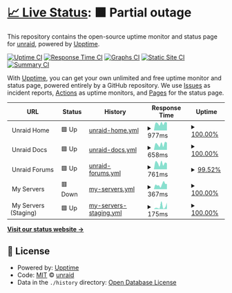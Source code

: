 # [📈 Live Status](https://unraid.github.io/status): <!--live status--> **🟧 Partial outage**

This repository contains the open-source uptime monitor and status page for [unraid](https://unraid.net), powered by [Upptime](https://github.com/upptime/upptime).

[![Uptime CI](https://github.com/unraid/status/workflows/Uptime%20CI/badge.svg)](https://github.com/unraid/status/actions?query=workflow%3A%22Uptime+CI%22)
[![Response Time CI](https://github.com/unraid/status/workflows/Response%20Time%20CI/badge.svg)](https://github.com/unraid/status/actions?query=workflow%3A%22Response+Time+CI%22)
[![Graphs CI](https://github.com/unraid/status/workflows/Graphs%20CI/badge.svg)](https://github.com/unraid/status/actions?query=workflow%3A%22Graphs+CI%22)
[![Static Site CI](https://github.com/unraid/status/workflows/Static%20Site%20CI/badge.svg)](https://github.com/unraid/status/actions?query=workflow%3A%22Static+Site+CI%22)
[![Summary CI](https://github.com/unraid/status/workflows/Summary%20CI/badge.svg)](https://github.com/unraid/status/actions?query=workflow%3A%22Summary+CI%22)

With [Upptime](https://upptime.js.org), you can get your own unlimited and free uptime monitor and status page, powered entirely by a GitHub repository. We use [Issues](https://github.com/unraid/status/issues) as incident reports, [Actions](https://github.com/unraid/status/actions) as uptime monitors, and [Pages](https://unraid.github.io/status) for the status page.

<!--start: status pages-->
<!-- This summary is generated by Upptime (https://github.com/upptime/upptime) -->
<!-- Do not edit this manually, your changes will be overwritten -->
<!-- prettier-ignore -->
| URL | Status | History | Response Time | Uptime |
| --- | ------ | ------- | ------------- | ------ |
| <img alt="" src="https://icons.duckduckgo.com/ip3/null.ico" height="13"> Unraid Home | 🟩 Up | [unraid-home.yml](https://github.com/unraid/status/commits/HEAD/history/unraid-home.yml) | <details><summary><img alt="Response time graph" src="./graphs/unraid-home/response-time-week.png" height="20"> 977ms</summary><br><a href="https://status.unraid.net/history/unraid-home"><img alt="Response time 894" src="https://img.shields.io/endpoint?url=https%3A%2F%2Fraw.githubusercontent.com%2Funraid%2Fstatus%2FHEAD%2Fapi%2Funraid-home%2Fresponse-time.json"></a><br><a href="https://status.unraid.net/history/unraid-home"><img alt="24-hour response time 1079" src="https://img.shields.io/endpoint?url=https%3A%2F%2Fraw.githubusercontent.com%2Funraid%2Fstatus%2FHEAD%2Fapi%2Funraid-home%2Fresponse-time-day.json"></a><br><a href="https://status.unraid.net/history/unraid-home"><img alt="7-day response time 977" src="https://img.shields.io/endpoint?url=https%3A%2F%2Fraw.githubusercontent.com%2Funraid%2Fstatus%2FHEAD%2Fapi%2Funraid-home%2Fresponse-time-week.json"></a><br><a href="https://status.unraid.net/history/unraid-home"><img alt="30-day response time 1032" src="https://img.shields.io/endpoint?url=https%3A%2F%2Fraw.githubusercontent.com%2Funraid%2Fstatus%2FHEAD%2Fapi%2Funraid-home%2Fresponse-time-month.json"></a><br><a href="https://status.unraid.net/history/unraid-home"><img alt="1-year response time 894" src="https://img.shields.io/endpoint?url=https%3A%2F%2Fraw.githubusercontent.com%2Funraid%2Fstatus%2FHEAD%2Fapi%2Funraid-home%2Fresponse-time-year.json"></a></details> | <details><summary><a href="https://status.unraid.net/history/unraid-home">100.00%</a></summary><a href="https://status.unraid.net/history/unraid-home"><img alt="All-time uptime 99.96%" src="https://img.shields.io/endpoint?url=https%3A%2F%2Fraw.githubusercontent.com%2Funraid%2Fstatus%2FHEAD%2Fapi%2Funraid-home%2Fuptime.json"></a><br><a href="https://status.unraid.net/history/unraid-home"><img alt="24-hour uptime 100.00%" src="https://img.shields.io/endpoint?url=https%3A%2F%2Fraw.githubusercontent.com%2Funraid%2Fstatus%2FHEAD%2Fapi%2Funraid-home%2Fuptime-day.json"></a><br><a href="https://status.unraid.net/history/unraid-home"><img alt="7-day uptime 100.00%" src="https://img.shields.io/endpoint?url=https%3A%2F%2Fraw.githubusercontent.com%2Funraid%2Fstatus%2FHEAD%2Fapi%2Funraid-home%2Fuptime-week.json"></a><br><a href="https://status.unraid.net/history/unraid-home"><img alt="30-day uptime 99.96%" src="https://img.shields.io/endpoint?url=https%3A%2F%2Fraw.githubusercontent.com%2Funraid%2Fstatus%2FHEAD%2Fapi%2Funraid-home%2Fuptime-month.json"></a><br><a href="https://status.unraid.net/history/unraid-home"><img alt="1-year uptime 99.96%" src="https://img.shields.io/endpoint?url=https%3A%2F%2Fraw.githubusercontent.com%2Funraid%2Fstatus%2FHEAD%2Fapi%2Funraid-home%2Fuptime-year.json"></a></details>
| <img alt="" src="https://icons.duckduckgo.com/ip3/null.ico" height="13"> Unraid Docs | 🟩 Up | [unraid-docs.yml](https://github.com/unraid/status/commits/HEAD/history/unraid-docs.yml) | <details><summary><img alt="Response time graph" src="./graphs/unraid-docs/response-time-week.png" height="20"> 658ms</summary><br><a href="https://status.unraid.net/history/unraid-docs"><img alt="Response time 588" src="https://img.shields.io/endpoint?url=https%3A%2F%2Fraw.githubusercontent.com%2Funraid%2Fstatus%2FHEAD%2Fapi%2Funraid-docs%2Fresponse-time.json"></a><br><a href="https://status.unraid.net/history/unraid-docs"><img alt="24-hour response time 822" src="https://img.shields.io/endpoint?url=https%3A%2F%2Fraw.githubusercontent.com%2Funraid%2Fstatus%2FHEAD%2Fapi%2Funraid-docs%2Fresponse-time-day.json"></a><br><a href="https://status.unraid.net/history/unraid-docs"><img alt="7-day response time 658" src="https://img.shields.io/endpoint?url=https%3A%2F%2Fraw.githubusercontent.com%2Funraid%2Fstatus%2FHEAD%2Fapi%2Funraid-docs%2Fresponse-time-week.json"></a><br><a href="https://status.unraid.net/history/unraid-docs"><img alt="30-day response time 694" src="https://img.shields.io/endpoint?url=https%3A%2F%2Fraw.githubusercontent.com%2Funraid%2Fstatus%2FHEAD%2Fapi%2Funraid-docs%2Fresponse-time-month.json"></a><br><a href="https://status.unraid.net/history/unraid-docs"><img alt="1-year response time 588" src="https://img.shields.io/endpoint?url=https%3A%2F%2Fraw.githubusercontent.com%2Funraid%2Fstatus%2FHEAD%2Fapi%2Funraid-docs%2Fresponse-time-year.json"></a></details> | <details><summary><a href="https://status.unraid.net/history/unraid-docs">100.00%</a></summary><a href="https://status.unraid.net/history/unraid-docs"><img alt="All-time uptime 100.00%" src="https://img.shields.io/endpoint?url=https%3A%2F%2Fraw.githubusercontent.com%2Funraid%2Fstatus%2FHEAD%2Fapi%2Funraid-docs%2Fuptime.json"></a><br><a href="https://status.unraid.net/history/unraid-docs"><img alt="24-hour uptime 100.00%" src="https://img.shields.io/endpoint?url=https%3A%2F%2Fraw.githubusercontent.com%2Funraid%2Fstatus%2FHEAD%2Fapi%2Funraid-docs%2Fuptime-day.json"></a><br><a href="https://status.unraid.net/history/unraid-docs"><img alt="7-day uptime 100.00%" src="https://img.shields.io/endpoint?url=https%3A%2F%2Fraw.githubusercontent.com%2Funraid%2Fstatus%2FHEAD%2Fapi%2Funraid-docs%2Fuptime-week.json"></a><br><a href="https://status.unraid.net/history/unraid-docs"><img alt="30-day uptime 100.00%" src="https://img.shields.io/endpoint?url=https%3A%2F%2Fraw.githubusercontent.com%2Funraid%2Fstatus%2FHEAD%2Fapi%2Funraid-docs%2Fuptime-month.json"></a><br><a href="https://status.unraid.net/history/unraid-docs"><img alt="1-year uptime 100.00%" src="https://img.shields.io/endpoint?url=https%3A%2F%2Fraw.githubusercontent.com%2Funraid%2Fstatus%2FHEAD%2Fapi%2Funraid-docs%2Fuptime-year.json"></a></details>
| <img alt="" src="https://icons.duckduckgo.com/ip3/null.ico" height="13"> Unraid Forums | 🟩 Up | [unraid-forums.yml](https://github.com/unraid/status/commits/HEAD/history/unraid-forums.yml) | <details><summary><img alt="Response time graph" src="./graphs/unraid-forums/response-time-week.png" height="20"> 761ms</summary><br><a href="https://status.unraid.net/history/unraid-forums"><img alt="Response time 801" src="https://img.shields.io/endpoint?url=https%3A%2F%2Fraw.githubusercontent.com%2Funraid%2Fstatus%2FHEAD%2Fapi%2Funraid-forums%2Fresponse-time.json"></a><br><a href="https://status.unraid.net/history/unraid-forums"><img alt="24-hour response time 628" src="https://img.shields.io/endpoint?url=https%3A%2F%2Fraw.githubusercontent.com%2Funraid%2Fstatus%2FHEAD%2Fapi%2Funraid-forums%2Fresponse-time-day.json"></a><br><a href="https://status.unraid.net/history/unraid-forums"><img alt="7-day response time 761" src="https://img.shields.io/endpoint?url=https%3A%2F%2Fraw.githubusercontent.com%2Funraid%2Fstatus%2FHEAD%2Fapi%2Funraid-forums%2Fresponse-time-week.json"></a><br><a href="https://status.unraid.net/history/unraid-forums"><img alt="30-day response time 914" src="https://img.shields.io/endpoint?url=https%3A%2F%2Fraw.githubusercontent.com%2Funraid%2Fstatus%2FHEAD%2Fapi%2Funraid-forums%2Fresponse-time-month.json"></a><br><a href="https://status.unraid.net/history/unraid-forums"><img alt="1-year response time 801" src="https://img.shields.io/endpoint?url=https%3A%2F%2Fraw.githubusercontent.com%2Funraid%2Fstatus%2FHEAD%2Fapi%2Funraid-forums%2Fresponse-time-year.json"></a></details> | <details><summary><a href="https://status.unraid.net/history/unraid-forums">99.52%</a></summary><a href="https://status.unraid.net/history/unraid-forums"><img alt="All-time uptime 99.96%" src="https://img.shields.io/endpoint?url=https%3A%2F%2Fraw.githubusercontent.com%2Funraid%2Fstatus%2FHEAD%2Fapi%2Funraid-forums%2Fuptime.json"></a><br><a href="https://status.unraid.net/history/unraid-forums"><img alt="24-hour uptime 96.61%" src="https://img.shields.io/endpoint?url=https%3A%2F%2Fraw.githubusercontent.com%2Funraid%2Fstatus%2FHEAD%2Fapi%2Funraid-forums%2Fuptime-day.json"></a><br><a href="https://status.unraid.net/history/unraid-forums"><img alt="7-day uptime 99.52%" src="https://img.shields.io/endpoint?url=https%3A%2F%2Fraw.githubusercontent.com%2Funraid%2Fstatus%2FHEAD%2Fapi%2Funraid-forums%2Fuptime-week.json"></a><br><a href="https://status.unraid.net/history/unraid-forums"><img alt="30-day uptime 99.84%" src="https://img.shields.io/endpoint?url=https%3A%2F%2Fraw.githubusercontent.com%2Funraid%2Fstatus%2FHEAD%2Fapi%2Funraid-forums%2Fuptime-month.json"></a><br><a href="https://status.unraid.net/history/unraid-forums"><img alt="1-year uptime 99.96%" src="https://img.shields.io/endpoint?url=https%3A%2F%2Fraw.githubusercontent.com%2Funraid%2Fstatus%2FHEAD%2Fapi%2Funraid-forums%2Fuptime-year.json"></a></details>
| <img alt="" src="https://icons.duckduckgo.com/ip3/null.ico" height="13"> My Servers | 🟥 Down | [my-servers.yml](https://github.com/unraid/status/commits/HEAD/history/my-servers.yml) | <details><summary><img alt="Response time graph" src="./graphs/my-servers/response-time-week.png" height="20"> 367ms</summary><br><a href="https://status.unraid.net/history/my-servers"><img alt="Response time 649" src="https://img.shields.io/endpoint?url=https%3A%2F%2Fraw.githubusercontent.com%2Funraid%2Fstatus%2FHEAD%2Fapi%2Fmy-servers%2Fresponse-time.json"></a><br><a href="https://status.unraid.net/history/my-servers"><img alt="24-hour response time 416" src="https://img.shields.io/endpoint?url=https%3A%2F%2Fraw.githubusercontent.com%2Funraid%2Fstatus%2FHEAD%2Fapi%2Fmy-servers%2Fresponse-time-day.json"></a><br><a href="https://status.unraid.net/history/my-servers"><img alt="7-day response time 367" src="https://img.shields.io/endpoint?url=https%3A%2F%2Fraw.githubusercontent.com%2Funraid%2Fstatus%2FHEAD%2Fapi%2Fmy-servers%2Fresponse-time-week.json"></a><br><a href="https://status.unraid.net/history/my-servers"><img alt="30-day response time 1027" src="https://img.shields.io/endpoint?url=https%3A%2F%2Fraw.githubusercontent.com%2Funraid%2Fstatus%2FHEAD%2Fapi%2Fmy-servers%2Fresponse-time-month.json"></a><br><a href="https://status.unraid.net/history/my-servers"><img alt="1-year response time 649" src="https://img.shields.io/endpoint?url=https%3A%2F%2Fraw.githubusercontent.com%2Funraid%2Fstatus%2FHEAD%2Fapi%2Fmy-servers%2Fresponse-time-year.json"></a></details> | <details><summary><a href="https://status.unraid.net/history/my-servers">100.00%</a></summary><a href="https://status.unraid.net/history/my-servers"><img alt="All-time uptime 99.78%" src="https://img.shields.io/endpoint?url=https%3A%2F%2Fraw.githubusercontent.com%2Funraid%2Fstatus%2FHEAD%2Fapi%2Fmy-servers%2Fuptime.json"></a><br><a href="https://status.unraid.net/history/my-servers"><img alt="24-hour uptime 99.99%" src="https://img.shields.io/endpoint?url=https%3A%2F%2Fraw.githubusercontent.com%2Funraid%2Fstatus%2FHEAD%2Fapi%2Fmy-servers%2Fuptime-day.json"></a><br><a href="https://status.unraid.net/history/my-servers"><img alt="7-day uptime 100.00%" src="https://img.shields.io/endpoint?url=https%3A%2F%2Fraw.githubusercontent.com%2Funraid%2Fstatus%2FHEAD%2Fapi%2Fmy-servers%2Fuptime-week.json"></a><br><a href="https://status.unraid.net/history/my-servers"><img alt="30-day uptime 99.51%" src="https://img.shields.io/endpoint?url=https%3A%2F%2Fraw.githubusercontent.com%2Funraid%2Fstatus%2FHEAD%2Fapi%2Fmy-servers%2Fuptime-month.json"></a><br><a href="https://status.unraid.net/history/my-servers"><img alt="1-year uptime 99.78%" src="https://img.shields.io/endpoint?url=https%3A%2F%2Fraw.githubusercontent.com%2Funraid%2Fstatus%2FHEAD%2Fapi%2Fmy-servers%2Fuptime-year.json"></a></details>
| <img alt="" src="https://icons.duckduckgo.com/ip3/null.ico" height="13"> My Servers (Staging) | 🟩 Up | [my-servers-staging.yml](https://github.com/unraid/status/commits/HEAD/history/my-servers-staging.yml) | <details><summary><img alt="Response time graph" src="./graphs/my-servers-staging/response-time-week.png" height="20"> 175ms</summary><br><a href="https://status.unraid.net/history/my-servers-staging"><img alt="Response time 327" src="https://img.shields.io/endpoint?url=https%3A%2F%2Fraw.githubusercontent.com%2Funraid%2Fstatus%2FHEAD%2Fapi%2Fmy-servers-staging%2Fresponse-time.json"></a><br><a href="https://status.unraid.net/history/my-servers-staging"><img alt="24-hour response time 430" src="https://img.shields.io/endpoint?url=https%3A%2F%2Fraw.githubusercontent.com%2Funraid%2Fstatus%2FHEAD%2Fapi%2Fmy-servers-staging%2Fresponse-time-day.json"></a><br><a href="https://status.unraid.net/history/my-servers-staging"><img alt="7-day response time 175" src="https://img.shields.io/endpoint?url=https%3A%2F%2Fraw.githubusercontent.com%2Funraid%2Fstatus%2FHEAD%2Fapi%2Fmy-servers-staging%2Fresponse-time-week.json"></a><br><a href="https://status.unraid.net/history/my-servers-staging"><img alt="30-day response time 529" src="https://img.shields.io/endpoint?url=https%3A%2F%2Fraw.githubusercontent.com%2Funraid%2Fstatus%2FHEAD%2Fapi%2Fmy-servers-staging%2Fresponse-time-month.json"></a><br><a href="https://status.unraid.net/history/my-servers-staging"><img alt="1-year response time 327" src="https://img.shields.io/endpoint?url=https%3A%2F%2Fraw.githubusercontent.com%2Funraid%2Fstatus%2FHEAD%2Fapi%2Fmy-servers-staging%2Fresponse-time-year.json"></a></details> | <details><summary><a href="https://status.unraid.net/history/my-servers-staging">100.00%</a></summary><a href="https://status.unraid.net/history/my-servers-staging"><img alt="All-time uptime 95.37%" src="https://img.shields.io/endpoint?url=https%3A%2F%2Fraw.githubusercontent.com%2Funraid%2Fstatus%2FHEAD%2Fapi%2Fmy-servers-staging%2Fuptime.json"></a><br><a href="https://status.unraid.net/history/my-servers-staging"><img alt="24-hour uptime 100.00%" src="https://img.shields.io/endpoint?url=https%3A%2F%2Fraw.githubusercontent.com%2Funraid%2Fstatus%2FHEAD%2Fapi%2Fmy-servers-staging%2Fuptime-day.json"></a><br><a href="https://status.unraid.net/history/my-servers-staging"><img alt="7-day uptime 100.00%" src="https://img.shields.io/endpoint?url=https%3A%2F%2Fraw.githubusercontent.com%2Funraid%2Fstatus%2FHEAD%2Fapi%2Fmy-servers-staging%2Fuptime-week.json"></a><br><a href="https://status.unraid.net/history/my-servers-staging"><img alt="30-day uptime 99.67%" src="https://img.shields.io/endpoint?url=https%3A%2F%2Fraw.githubusercontent.com%2Funraid%2Fstatus%2FHEAD%2Fapi%2Fmy-servers-staging%2Fuptime-month.json"></a><br><a href="https://status.unraid.net/history/my-servers-staging"><img alt="1-year uptime 95.37%" src="https://img.shields.io/endpoint?url=https%3A%2F%2Fraw.githubusercontent.com%2Funraid%2Fstatus%2FHEAD%2Fapi%2Fmy-servers-staging%2Fuptime-year.json"></a></details>

<!--end: status pages-->

[**Visit our status website →**](https://unraid.github.io/status)

## 📄 License

- Powered by: [Upptime](https://github.com/upptime/upptime)
- Code: [MIT](./LICENSE) © [unraid](https://unraid.net)
- Data in the `./history` directory: [Open Database License](https://opendatacommons.org/licenses/odbl/1-0/)
